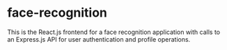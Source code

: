 # face-recognition
This is the React.js frontend for a face recognition application with calls to an Express.js API for user authentication and profile operations.
